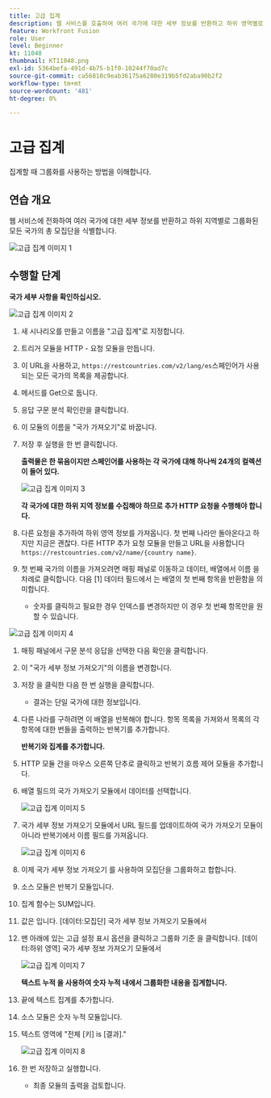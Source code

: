```yaml
---
title: 고급 집계
description: 웹 서비스를 호출하여 여러 국가에 대한 세부 정보를 반환하고 하위 영역별로 그룹화된 모집단을 식별할 수 있습니다.
feature: Workfront Fusion
role: User
level: Beginner
kt: 11048
thumbnail: KT11048.png
exl-id: 5364befa-491d-4b75-b1f0-10244f70ad7c
source-git-commit: ca56810c9eab36175a6280e319b5fd2aba90b2f2
workflow-type: tm+mt
source-wordcount: '481'
ht-degree: 0%

---
```


# 고급 집계

집계할 때 그룹화를 사용하는 방법을 이해합니다.

## 연습 개요

웹 서비스에 전화하여 여러 국가에 대한 세부 정보를 반환하고 하위 지역별로 그룹화된 모든 국가의 총 모집단을 식별합니다.

![고급 집계 이미지 1](../12-exercises/assets/advanced-aggregation-walkthrough-1.png)

## 수행할 단계

**국가 세부 사항을 확인하십시오.**

![고급 집계 이미지 2](../12-exercises/assets/advanced-aggregation-walkthrough-2.png)

1. 새 시나리오를 만들고 이름을 &quot;고급 집계&quot;로 지정합니다.
1. 트리거 모듈을 HTTP - 요청 모듈을 만듭니다.
1. 이 URL을 사용하고, `https://restcountries.com/v2/lang/es`스페인어가 사용되는 모든 국가의 목록을 제공합니다.
1. 메서드를 Get으로 둡니다.
1. 응답 구문 분석 확인란을 클릭합니다.
1. 이 모듈의 이름을 &quot;국가 가져오기&quot;로 바꿉니다.
1. 저장 후 실행을 한 번 클릭합니다.

   **출력물은 한 묶음이지만 스페인어를 사용하는 각 국가에 대해 하나씩 24개의 컬렉션이 들어 있다.**

   ![고급 집계 이미지 3](../12-exercises/assets/advanced-aggregation-walkthrough-3.png)

   **각 국가에 대한 하위 지역 정보를 수집해야 하므로 추가 HTTP 요청을 수행해야 합니다.**

1. 다른 요청을 추가하여 하위 영역 정보를 가져옵니다. 첫 번째 나라만 돌아온다고 하지만 지금은 괜찮다. 다른 HTTP 추가 요청 모듈을 만들고 URL을 사용합니다 `https://restcountries.com/v2/name/{country name}`.
1. 첫 번째 국가의 이름을 가져오려면 매핑 패널로 이동하고 데이터, 배열에서 이름 을 차례로 클릭합니다. 다음 [1] 데이터 필드에서 는 배열의 첫 번째 항목을 반환함을 의미합니다.

   + 숫자를 클릭하고 필요한 경우 인덱스를 변경하지만 이 경우 첫 번째 항목만을 원할 수 있습니다.

![고급 집계 이미지 4](../12-exercises/assets/advanced-aggregation-walkthrough-4.png)

1. 매핑 패널에서 구문 분석 응답을 선택한 다음 확인을 클릭합니다.
1. 이 &quot;국가 세부 정보 가져오기&quot;의 이름을 변경합니다.
1. 저장 을 클릭한 다음 한 번 실행을 클릭합니다.

   + 결과는 단일 국가에 대한 정보입니다.

1. 다른 나라를 구하려면 이 배열을 반복해야 합니다. 항목 목록을 가져와서 목록의 각 항목에 대한 번들을 출력하는 반복기를 추가합니다.

   **반복기와 집계를 추가합니다.**

1. HTTP 모듈 간을 마우스 오른쪽 단추로 클릭하고 반복기 흐름 제어 모듈을 추가합니다.
1. 배열 필드의 국가 가져오기 모듈에서 데이터를 선택합니다.

   ![고급 집계 이미지 5](../12-exercises/assets/advanced-aggregation-walkthrough-5.png)

1. 국가 세부 정보 가져오기 모듈에서 URL 필드를 업데이트하여 국가 가져오기 모듈이 아니라 반복기에서 이름 필드를 가져옵니다.

   ![고급 집계 이미지 6](../12-exercises/assets/advanced-aggregation-walkthrough-6.png)

1. 이제 국가 세부 정보 가져오기 를 사용하여 모집단을 그룹화하고 합합니다.
1. 소스 모듈은 반복기 모듈입니다.
1. 집계 함수는 SUM입니다.
1. 값은 입니다. [데이터:모집단] 국가 세부 정보 가져오기 모듈에서
1. 맨 아래에 있는 고급 설정 표시 옵션을 클릭하고 그룹화 기준 을 클릭합니다. [데이터:하위 영역] 국가 세부 정보 가져오기 모듈에서

   ![고급 집계 이미지 7](../12-exercises/assets/advanced-aggregation-walkthrough-7.png)

   **텍스트 누적 을 사용하여 숫자 누적 내에서 그룹화한 내용을 집계합니다.**

1. 끝에 텍스트 집계를 추가합니다.
1. 소스 모듈은 숫자 누적 모듈입니다.
1. 텍스트 영역에 &quot;전체 [키] is [결과].&quot;

   ![고급 집계 이미지 8](../12-exercises/assets/advanced-aggregation-walkthrough-8.png)

1. 한 번 저장하고 실행합니다.

   + 최종 모듈의 출력을 검토합니다.
